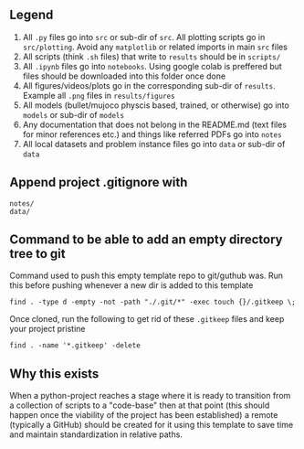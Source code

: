## Legend

1. All `.py` files go into `src` or sub-dir of `src`. All plotting scripts go in `src/plotting`. Avoid any `matplotlib` or related imports in main `src` files
2. All scripts (think `.sh` files) that write to `results` should be in `scripts/`
2. All `.ipynb` files go into `notebooks`. Using google colab is preffered but files should be downloaded into this folder once done
3. All figures/videos/plots go in the corresponding sub-dir of `results`. Example all `.png` files in `results/figures`
4. All models (bullet/mujoco physcis based, trained, or otherwise) go into `models` or sub-dir of `models`
5. Any documentation that does not belong in the README.md (text files for minor references etc.) and things like referred PDFs go into `notes`
6. All local datasets and problem instance files go into `data` or sub-dir of `data`

## Append project .gitignore with

```
notes/
data/
```

## Command to be able to add an empty directory tree to git
Command used to push this empty template repo to git/guthub was. Run this before pushing whenever a new dir is added to this template

`find . -type d -empty -not -path "./.git/*" -exec touch {}/.gitkeep \;`

Once cloned, run the following to get rid of these `.gitkeep` files and keep your project pristine

`find . -name '*.gitkeep' -delete`

## Why this exists
When a python-project reaches a stage where it is ready to transition from a collection of scripts to a "code-base" then at that point (this should happen once the viability of the project has been established) a remote (typically a GitHub) should be created for it using this template to save time and maintain standardization in relative paths.
